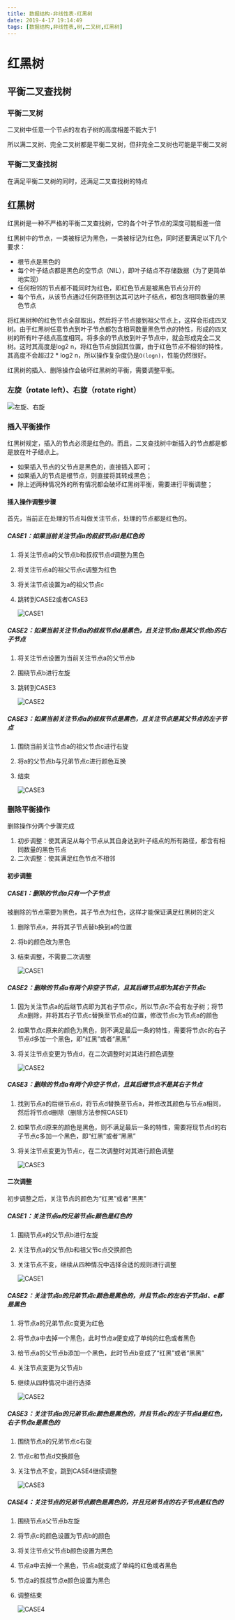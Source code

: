 ```yaml
---
title: 数据结构-非线性表-红黑树
date: 2019-4-17 19:14:49
tags: [数据结构,非线性表,树,二叉树,红黑树]
---
```

# 红黑树
## 平衡二叉查找树

### 平衡二叉树

二叉树中任意一个节点的左右子树的高度相差不能大于1

所以满二叉树、完全二叉树都是平衡二叉树，但非完全二叉树也可能是平衡二叉树

### 平衡二叉查找树

在满足平衡二叉树的同时，还满足二叉查找树的特点

## 红黑树

红黑树是一种不严格的平衡二叉查找树，它的各个叶子节点的深度可能相差一倍

红黑树中的节点，一类被标记为黑色，一类被标记为红色，同时还要满足以下几个要求：

- 根节点是黑色的
- 每个叶子结点都是黑色的空节点（NIL），即叶子结点不存储数据（为了更简单地实现）
- 任何相邻的节点都不能同时为红色，即红色节点是被黑色节点分开的
- 每个节点，从该节点通过任何路径到达其可达叶子结点，都包含相同数量的黑色节点

将红黑树种的红色节点全部取出，然后将子节点接到祖父节点上，这样会形成四叉树。由于红黑树任意节点到叶子节点都包含相同数量黑色节点的特性，形成的四叉树的所有叶子结点高度相同。将多余的节点放到叶子节点中，就会形成完全二叉树。这时其高度是log2 n，将红色节点放回其位置，由于红色节点不相邻的特性，其高度不会超过2 * log2 n，所以操作复杂度仍是`O(logn)`，性能仍然很好。

红黑树的插入、删除操作会破坏红黑树的平衡，需要调整平衡。

### 左旋（rotate left）、右旋（rotate right）

![左旋、右旋](https://static001.geekbang.org/resource/image/0e/1e/0e37e597737012593a93105ebbf4591e.jpg)

### 插入平衡操作

红黑树规定，插入的节点必须是红色的。而且，二叉查找树中新插入的节点都是都是放在叶子结点上。

- 如果插入节点的父节点是黑色的，直接插入即可；
- 如果插入的节点是根节点，则直接将其转成黑色；
- 除上述两种情况外的所有情况都会破坏红黑树平衡，需要进行平衡调整；

#### 插入操作调整步骤

首先，当前正在处理的节点叫做关注节点，处理的节点都是红色的。

##### CASE1：如果当前关注节点a的叔叔节点d是红色的

1. 将关注节点a的父节点b和叔叔节点d调整为黑色

2. 将关注节点a的祖父节点c调整为红色

3. 将关注节点设置为a的祖父节点c

4. 跳转到CASE2或者CASE3

   ![CASE1](https://static001.geekbang.org/resource/image/60/40/603cf91f54b5db21bd02c6c5678ecf40.jpg)

##### CASE2：如果当前关注节点a的叔叔节点d是黑色，且关注节点a是其父节点b的右子节点

1. 将关注节点设置为当前关注节点a的父节点b

2. 围绕节点b进行左旋

3. 跳转到CASE3

   ![CASE2](https://static001.geekbang.org/resource/image/44/ad/4480a314f9d83c343b8adbb28b6782ad.jpg)

##### CASE3：如果当前关注节点a的叔叔节点是黑色，且关注节点是其父节点的左子节点

1. 围绕当前关注节点a的祖父节点c进行右旋

2. 将a的父节点b与兄弟节点c进行颜色互换

3. 结束

   ![CASE3](https://static001.geekbang.org/resource/image/04/12/04650d9470b1e67899f5b8b7b8e33212.jpg)

### 删除平衡操作

删除操作分两个步骤完成

1. 初步调整：使其满足从每个节点从其自身达到叶子结点的所有路径，都含有相同数量的黑色节点
2. 二次调整：使其满足红色节点不相邻

#### 初步调整

##### CASE1：删除的节点a只有一个子节点

被删除的节点需要为黑色，其子节点为红色，这样才能保证满足红黑树的定义

1. 删除节点a，并将其子节点替b换到a的位置

2. 将b的颜色改为黑色

3. 结束调整，不需要二次调整

   ![CASE1](https://static001.geekbang.org/resource/image/a6/c3/a6c4c347b7cbdf57662bab399ed36cc3.jpg)

##### CASE2：删除的节点a有两个非空子节点，且其后继节点即为其右子节点c

1. 因为关注节点a的后继节点即为其右子节点c，所以节点c不会有左子树；将节点a删除，并将其右子节点c替换至节点a的位置，修改节点c为节点a的颜色

2. 如果节点c原来的颜色为黑色，则不满足最后一条的特性，需要将节点c的右子节点d多加一个黑色，即“红黑”或者“黑黑”

3. 将关注节点变更为节点d，在二次调整时对其进行颜色调整

   ![CASE2](https://static001.geekbang.org/resource/image/48/4e/48e3bd2cdd66cb635f8a4df8fb8fd64e.jpg)

##### CASE3：删除的节点a有两个非空子节点，且其后继节点不是其右子节点

1. 找到节点a的后继节点d，将节点d替换至节点a，并修改其颜色与节点a相同，然后将节点d删除（删除方法参照CASE1）

2. 如果节点d原来的颜色是黑色，则不满足最后一条的特性，需要将现节点d的右子节点c多加一个黑色，即“红黑”或者“黑黑”

3. 将关注节点变更为节点c，在二次调整时对其进行颜色调整

   ![CASE3](https://static001.geekbang.org/resource/image/b9/29/b93c1fa4de16aee5482424ddf49f3c29.jpg)

#### 二次调整

初步调整之后，关注节点的颜色为“红黑”或者“黑黑”

##### CASE1：关注节点a的兄弟节点c颜色是红色的

1. 围绕节点a的父节点b进行左旋

2. 关注节点a的父节点b和祖父节c点交换颜色

3. 关注节点不变，继续从四种情况中选择合适的规则进行调整

   ![CASE1](https://static001.geekbang.org/resource/image/ac/91/ac76d78c064a2486e2a5b4c4903acb91.jpg)

##### CASE2：关注节点a的兄弟节点c颜色是黑色的，并且节点c的左右子节点d、e都是黑色

1. 将节点a的兄弟节点c变更为红色

2. 将节点a中去掉一个黑色，此时节点a便变成了单纯的红色或者黑色

3. 给节点a的父节点b添加一个黑色，此时节点b变成了“红黑”或者“黑黑”

4. 关注节点变更为父节点b

5. 继续从四种情况中进行选择

   ![CASE2](https://static001.geekbang.org/resource/image/ec/ec/eca118d673c607eb2b103f3476fb24ec.jpg)

##### CASE3：关注节点a的兄弟节点c颜色是黑色的，并且节点c的左子节点d是红色，右子节点e是黑色的

1. 围绕节点a的兄弟节点c右旋

2. 节点c和节点d交换颜色

3. 关注节点不变，跳到CASE4继续调整

   ![CASE3](https://static001.geekbang.org/resource/image/44/af/44075213100edd70315e1492422c92af.jpg)

##### CASE4：关注节点的兄弟节点颜色是黑色的，并且兄弟节点的右子节点是红色的

1. 围绕节点a父节点b左旋

2. 将节点c的颜色设置为节点b的颜色

3. 将关注节点父节点b颜色设置为黑色

4. 节点a中去掉一个黑色，节点a就变成了单纯的红色或者黑色

5. 节点a的叔叔节点e颜色设置为黑色

6. 调整结束

   ![CASE4](https://static001.geekbang.org/resource/image/5f/44/5f73f61bf77a7f2bb75f168cf432ec44.jpg)